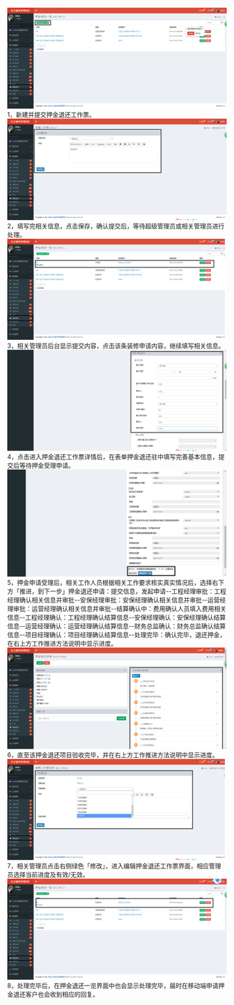 ![](/assets/押金退还流程1.png)1，新建并提交押金退还工作票。![](/assets/押金退还流程2.png)2，填写完相关信息，点击保存，确认提交后，等待超级管理员或相关管理员进行处理。![](/assets/押金退还流程3.png)3，相关管理员后台显示提交内容，点击该条装修申请内容，继续填写相关信息。![](/assets/押金退还流程4.png)4，点击进入押金退还工作票详情后，在表单押金退还驻中填写完善基本信息，提交后等待押金受理申请。![](/assets/入驻流程4.png)5，押金申请受理后，相关工作人员根据相关工作要求核实真实情况后，选择右下方「推进，到下一步」押金退还申请：提交信息，发起申请--工程经理审批：工程经理确认相关信息并审批--安保经理审批：安保经理确认相关信息并审批--运营经理审批：运营经理确认相关信息并审批--结算确认中：费用确认人员填入费用相关信息--工程经理确认：工程经理确认结算信息--安保经理确认：安保经理确认结算信息--运营经理确认：运营经理确认结算信息--财务总监确认：财务总监确认结算信息--项目经理确认：项目经理确认结算信息--处理完毕：确认完毕，退还押金，在右上方工作推进方法说明中显示进度。![](/assets/押金退还流程7.png)6，直至该押金退还项目验收完毕，并在右上方工作推进方法说明中显示进度。![](/assets/押金退还流程9.png)7，相关管理员点击右侧绿色「修改」，进入编辑押金退还工作票界面，相应管理员选择当前进度及有效/无效。![](/assets/押金退还流程8.png)8，处理完毕后，在押金退还一览界面中也会显示处理完毕，届时在移动端申请押金退还客户也会收到相应的回复。

